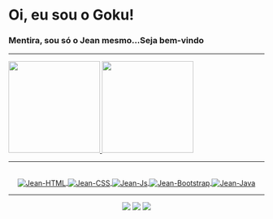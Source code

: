 # Oi, eu sou o Goku!
### Mentira, sou só o Jean mesmo...Seja bem-vindo

<hr>
  <a href="https://github.com/jeanpsilva10">
  <img height="180em" src="https://github-readme-stats.vercel.app/api?username=jeanpsilva10&show_icons=true&theme=github_dark&include_all_commits=true&count_private=true"/>
  <img height="180em" src="https://github-readme-stats.vercel.app/api/top-langs/?username=jeanpsilva10&layout=compact&langs_count=7&theme=github_dark"/>
<hr>
<div align="center" style="display: inline_block"><br>
  <img align="center" title="HTML" alt="Jean-HTML" src="https://img.shields.io/badge/HTML5-E34F26?style=for-the-badge&logo=html5&logoColor=white">
  <img align="center" title="CSS" alt="Jean-CSS" src="https://img.shields.io/badge/CSS3-563D7C?style=for-the-badge&logo=css3&logoColor=white">
  <img align="center" title="JavaScript" alt="Jean-Js" src="https://img.shields.io/badge/JavaScript-f0e05a?style=for-the-badge&logo=javascript&logoColor=black">
  <img align="center" title="Bootstrap" alt="Jean-Bootstrap" src="https://img.shields.io/badge/Bootstrap-1572B6?style=for-the-badge&logo=bootstrap&logoColor=white" />
  <img align="center" title="Java" alt="Jean-Java" src="https://img.shields.io/badge/Java-b07219?style=for-the-badge&logo=java&logoColor=white" />
</div>
<hr>
<div align="center">
  <a href="https://instagram.com/jeanpesil" target="_blank"><img src="https://img.shields.io/badge/-Instagram-%23000000?style=for-the-badge&logo=instagram&logoColor=white" target="_blank"></a>
  <a href = "mailto:jeanpsilva10@gmail.com"><img src="https://img.shields.io/badge/-Gmail-%23000000?style=for-the-badge&logo=gmail&logoColor=white" target="_blank"></a>
  <a href="https://www.linkedin.com/in/jeanpesil" target="_blank"><img src="https://img.shields.io/badge/-LinkedIn-%23000000?style=for-the-badge&logo=linkedin&logoColor=white" target="_blank"></a>  
</div>
 
